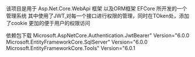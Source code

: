 该项目是用于 Asp.Net.Core.WebApi 框架 以及ORM框架 EFCore 所开发的一个管理系统
其中使用了JWT,对每一个接口进行权限的管理，同时在TOken处，添加了cookie 更加的便于用户的权限访问

依赖包下载
Microsoft.AspNetCore.Authentication.JwtBearer" Version="6.0.0
Microsoft.EntityFrameworkCore.SqlServer" Version="6.0.0
Microsoft.EntityFrameworkCore.Tools" Version="6.0.1
<PackageReference Include="Microsoft.Extensions.Caching.StackExchangeRedis" Version="6.0.0" />
